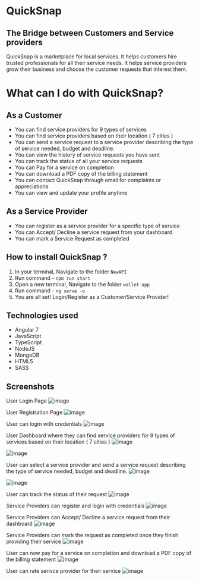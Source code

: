 # QuickSnap 
## The Bridge between Customers and Service providers

QuickSnap is a marketplace for local services. It helps customers hire trusted professionals for all their service needs. It helps service providers grow their business and choose the customer requests that interest them.

# What can I do with QuickSnap?

## As a Customer
- You can find service providers for 9 types of services
- You can find service providers based on their location ( 7 cities )
- You can send a service request to a service provider describing the type of service needed, budget and deadline.
- You can view the history of service requests you have sent
- You can track the status of all your service requests
- You can Pay for a service on completion
- You can download a PDF copy of the billing statement
- You can contact QuickSnap through email for complaints or appreciations
- You can view and update your profile anytime

## As a Service Provider
- You can register as a service provider for a specific type of service
- You can Accept/ Decline a service request from your dashboard
- You can mark a Service Request as completed

## How to install QuickSnap ?
1. In your terminal, Navigate to the folder `NewAPI`
2. Run command - `npm run start`
3. Open a new terminal, Navigate to the folder `wallet-app`
4. Run command - `ng serve -o`
5. You are all set! Login/Register as a Customer/Service Provider!

## Technologies used 
- Angular 7
- JavaScript
- TypeScript
- NodeJS
- MongoDB
- HTML5
- SASS

## Screenshots
User Login Page
![image](https://user-images.githubusercontent.com/48415852/97131945-d335b400-171b-11eb-83d0-bb98a2b2be57.png)

User Registration Page
![image](https://user-images.githubusercontent.com/48415852/97132419-44c23200-171d-11eb-8940-90a40f32bec4.png)

User can login with credentials
![image](https://user-images.githubusercontent.com/48415852/97132861-856e7b00-171e-11eb-9357-4c7d87735a28.png)

User Dashboard where they can find service providers for 9 types of services based on their location ( 7 cities )
![image](https://user-images.githubusercontent.com/48415852/97132946-b5b61980-171e-11eb-97cb-d2d566a6b846.png)

![image](https://user-images.githubusercontent.com/48415852/97133025-03cb1d00-171f-11eb-86ed-ff53007fd065.png)

User can select a service provider and send a service request describing the type of service needed, budget and deadline.
![image](https://user-images.githubusercontent.com/48415852/97133216-94a1f880-171f-11eb-9696-17f23fe3e414.png)

![image](https://user-images.githubusercontent.com/48415852/97133335-12fe9a80-1720-11eb-8e38-9bf49f01ae49.png)

User can track the status of their request
![image](https://user-images.githubusercontent.com/48415852/97133458-87d1d480-1720-11eb-9b9d-9aee8fa9a26c.png)

Service Providers can register and login with credentials
![image](https://user-images.githubusercontent.com/48415852/97133965-0b3ff580-1722-11eb-8d1d-6c7f3e7a5a12.png)

Service Providers can Accept/ Decline a service request from their dashboard
![image](https://user-images.githubusercontent.com/48415852/97133536-c6678f00-1720-11eb-9acf-b401ee3deadc.png)

Service Providers can mark the request as completed once they finish providing their service
![image](https://user-images.githubusercontent.com/48415852/97133599-f1ea7980-1720-11eb-988e-a7852953aaa7.png)

User can now pay for a service on completion and download a PDF copy of the billing statement
![image](https://user-images.githubusercontent.com/48415852/97133743-60c7d280-1721-11eb-9d66-b060170fab37.png)

User can rate serivce provider for their service
![image](https://user-images.githubusercontent.com/48415852/97133828-9b316f80-1721-11eb-8a8c-975b7d674715.png)


